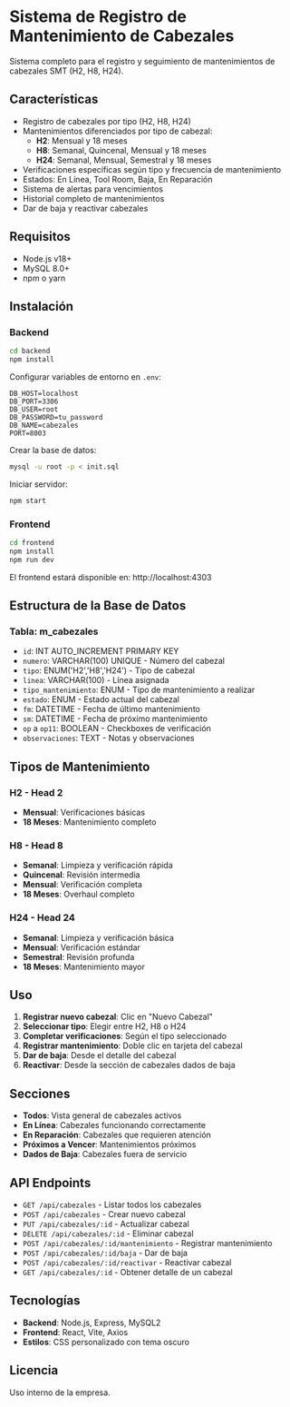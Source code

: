 # Sistema de Registro de Mantenimiento de Cabezales

Sistema completo para el registro y seguimiento de mantenimientos de cabezales SMT (H2, H8, H24).

## Características

- Registro de cabezales por tipo (H2, H8, H24)
- Mantenimientos diferenciados por tipo de cabezal:
  - **H2**: Mensual y 18 meses
  - **H8**: Semanal, Quincenal, Mensual y 18 meses
  - **H24**: Semanal, Mensual, Semestral y 18 meses
- Verificaciones específicas según tipo y frecuencia de mantenimiento
- Estados: En Línea, Tool Room, Baja, En Reparación
- Sistema de alertas para vencimientos
- Historial completo de mantenimientos
- Dar de baja y reactivar cabezales

## Requisitos

- Node.js v18+
- MySQL 8.0+
- npm o yarn

## Instalación

### Backend

```bash
cd backend
npm install
```

Configurar variables de entorno en `.env`:

```
DB_HOST=localhost
DB_PORT=3306
DB_USER=root
DB_PASSWORD=tu_password
DB_NAME=cabezales
PORT=8003
```

Crear la base de datos:

```bash
mysql -u root -p < init.sql
```

Iniciar servidor:

```bash
npm start
```

### Frontend

```bash
cd frontend
npm install
npm run dev
```

El frontend estará disponible en: http://localhost:4303

## Estructura de la Base de Datos

### Tabla: m_cabezales

- `id`: INT AUTO_INCREMENT PRIMARY KEY
- `numero`: VARCHAR(100) UNIQUE - Número del cabezal
- `tipo`: ENUM('H2','H8','H24') - Tipo de cabezal
- `linea`: VARCHAR(100) - Línea asignada
- `tipo_mantenimiento`: ENUM - Tipo de mantenimiento a realizar
- `estado`: ENUM - Estado actual del cabezal
- `fm`: DATETIME - Fecha de último mantenimiento
- `sm`: DATETIME - Fecha de próximo mantenimiento
- `op` a `op11`: BOOLEAN - Checkboxes de verificación
- `observaciones`: TEXT - Notas y observaciones

## Tipos de Mantenimiento

### H2 - Head 2
- **Mensual**: Verificaciones básicas
- **18 Meses**: Mantenimiento completo

### H8 - Head 8
- **Semanal**: Limpieza y verificación rápida
- **Quincenal**: Revisión intermedia
- **Mensual**: Verificación completa
- **18 Meses**: Overhaul completo

### H24 - Head 24
- **Semanal**: Limpieza y verificación básica
- **Mensual**: Verificación estándar
- **Semestral**: Revisión profunda
- **18 Meses**: Mantenimiento mayor

## Uso

1. **Registrar nuevo cabezal**: Clic en "Nuevo Cabezal"
2. **Seleccionar tipo**: Elegir entre H2, H8 o H24
3. **Completar verificaciones**: Según el tipo seleccionado
4. **Registrar mantenimiento**: Doble clic en tarjeta del cabezal
5. **Dar de baja**: Desde el detalle del cabezal
6. **Reactivar**: Desde la sección de cabezales dados de baja

## Secciones

- **Todos**: Vista general de cabezales activos
- **En Línea**: Cabezales funcionando correctamente
- **En Reparación**: Cabezales que requieren atención
- **Próximos a Vencer**: Mantenimientos próximos
- **Dados de Baja**: Cabezales fuera de servicio

## API Endpoints

- `GET /api/cabezales` - Listar todos los cabezales
- `POST /api/cabezales` - Crear nuevo cabezal
- `PUT /api/cabezales/:id` - Actualizar cabezal
- `DELETE /api/cabezales/:id` - Eliminar cabezal
- `POST /api/cabezales/:id/mantenimiento` - Registrar mantenimiento
- `POST /api/cabezales/:id/baja` - Dar de baja
- `POST /api/cabezales/:id/reactivar` - Reactivar cabezal
- `GET /api/cabezales/:id` - Obtener detalle de un cabezal

## Tecnologías

- **Backend**: Node.js, Express, MySQL2
- **Frontend**: React, Vite, Axios
- **Estilos**: CSS personalizado con tema oscuro

## Licencia

Uso interno de la empresa.
